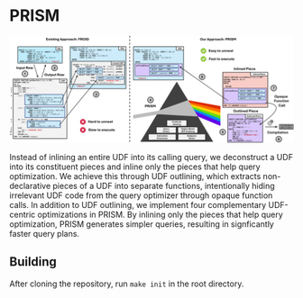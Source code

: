 # PRISM

<p align="center">
  <img src="./prism.png"/>
</p>

Instead of inlining an entire UDF into its calling query, we deconstruct a UDF into its constituent pieces and inline only the pieces that help query optimization. We achieve this through UDF outlining, which extracts non-declarative pieces of a UDF into separate functions, intentionally hiding irrelevant UDF code from the query optimizer through opaque function calls. In addition to UDF outlining, we implement four complementary UDF-centric optimizations in PRISM. By inlining only the pieces that help query optimization, PRISM generates simpler queries, resulting in signficantly faster query plans.

## Building

After cloning the repository, run `make init` in the root directory. 
